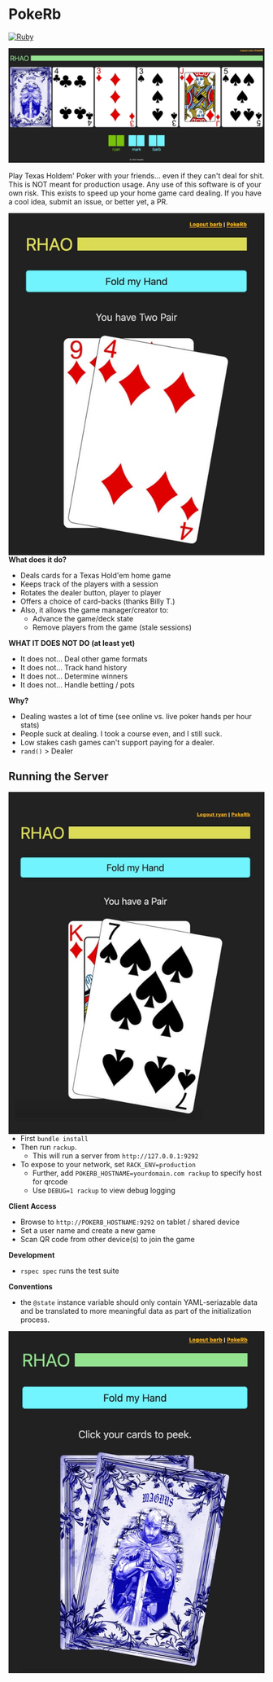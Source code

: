 PokeRb
======

[![Ruby](https://github.com/unRARed/pokerb/actions/workflows/ruby.yml/badge.svg)](https://github.com/unRARed/pokerb/actions/workflows/ruby.yml)

![Community Cards](https://raw.githubusercontent.com/unRARed/pokerb/main/community-cards.jpg)

Play Texas Holdem' Poker with your friends... even if they can't
deal for shit. This is NOT meant for production usage. Any use
of this software is of your own risk. This exists to speed up your
home game card dealing. If you have a cool idea, submit an issue,
or better yet, a PR.

<img align="left" src="https://raw.githubusercontent.com/unRARed/pokerb/main/hand_1.jpg">

**What does it do?**

- Deals cards for a Texas Hold'em home game
- Keeps track of the players with a session
- Rotates the dealer button, player to player
- Offers a choice of card-backs (thanks Billy T.)
- Also, it allows the game manager/creator to:
  - Advance the game/deck state
  - Remove players from the game (stale sessions)

**WHAT IT DOES NOT DO (at least yet)**

- It does not... Deal other game formats
- It does not... Track hand history
- It does not... Determine winners
- It does not... Handle betting / pots

**Why?**

- Dealing wastes a lot of time
  (see online vs. live poker hands per hour stats)
- People suck at dealing. I took a course even, and I still suck.
- Low stakes cash games can't support paying for a dealer.
- `rand()` > Dealer

Running the Server
------------------

<img align="left" src="https://raw.githubusercontent.com/unRARed/pokerb/main/hand_2.jpg">

- First `bundle install`
- Then run `rackup`.
  - This will run a server from `http://127.0.0.1:9292`
- To expose to your network, set `RACK_ENV=production`
  - Further, add `POKERB_HOSTNAME=yourdomain.com rackup` to specify
    host for qrcode
  - Use `DEBUG=1 rackup` to view debug logging

**Client Access**

- Browse to `http://POKERB_HOSTNAME:9292` on tablet / shared device
- Set a user name and create a new game
- Scan QR code from other device(s) to join the game

**Development**

- `rspec spec` runs the test suite

**Conventions**

- the `@state` instance variable should only contain YAML-seriazable
  data and be translated to more meaningful data as part of the
  initialization process.

<img align="left" src="https://raw.githubusercontent.com/unRARed/pokerb/main/hand_back.jpg">


